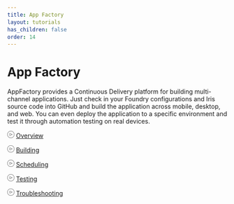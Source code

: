 ```yaml
---
title: App Factory
layout: tutorials
has_children: false
order: 14
---
```


# App Factory

AppFactory provides a Continuous Delivery platform for building multi-channel applications. Just check in your Foundry configurations and Iris source code into GitHub and build the application across mobile, desktop, and web. You can even deploy the application to a specific environment and test it through automation testing on real devices.

![](Resources/overview_video.png) [Overview](https://youtu.be/rNuaFXkiY_U)

![](Resources/overview_video.png) [Building](https://youtu.be/4oYIJq4PFp8)

![](Resources/overview_video.png) [Scheduling](https://youtu.be/7HuhpNJ3v3s)

![](Resources/overview_video.png) [Testing](https://youtu.be/8IsE3lqNGTs)

![](Resources/overview_video.png) [Troubleshooting](https://youtu.be/7qT7Gp6-66A)

